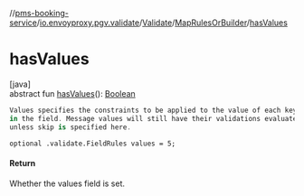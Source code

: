 //[pms-booking-service](../../../../index.md)/[io.envoyproxy.pgv.validate](../../index.md)/[Validate](../index.md)/[MapRulesOrBuilder](index.md)/[hasValues](has-values.md)

# hasValues

[java]\
abstract fun [hasValues](has-values.md)(): [Boolean](https://kotlinlang.org/api/core/kotlin-stdlib/kotlin/-boolean/index.html)

```kotlin
Values specifies the constraints to be applied to the value of each key
in the field. Message values will still have their validations evaluated
unless skip is specified here.

```
`optional .validate.FieldRules values = 5;`

#### Return

Whether the values field is set.